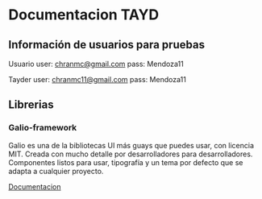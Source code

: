 # Documentacion TAYD


## Información de usuarios para pruebas

Usuario
user: chranmc@gmail.com
pass: Mendoza11

Tayder
user: chranmc11@gmail.com
pass: Mendoza11

## Librerias

### Galio-framework

Galio es una de la bibliotecas UI más guays que puedes usar, con licencia MIT. Creada con mucho detalle por desarrolladores para desarrolladores. Componentes listos para usar, tipografía y un tema por defecto que se adapta a cualquier proyecto.

[Documentacion](https://galio.io/docs/#/)
